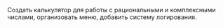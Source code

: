 
Создать калькулятор для работы с рациональными и комплексными числами,
организовать меню, добавить систему логирования.
